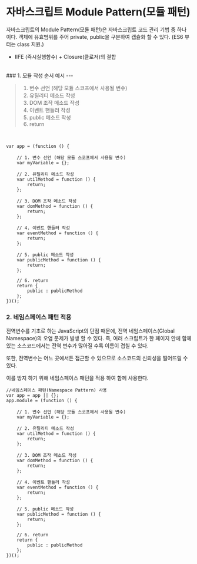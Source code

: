 # 자바스크립트 Module Pattern(모듈 패턴)


자바스크립트의 Module Pattern(모듈 패턴)은 자바스크립트 코드 관리 기법 중 하나 이다.
객체에 유효범위를 주어 private, public을 구분하여 캡슐화 할 수 있다. (ES6 부터는 class 지원.)

- IIFE (즉시실행함수) + Closure(클로저)의 결합

<br>
### 1. 모듈 작성 순서 예시
---

>
> 1. 변수 선언 (해당 모듈 스코프에서 사용될 변수)
> 2. 유틸리티 메소드 작성
> 3. DOM 조작 메소드 작성
> 4. 이벤트 핸들러 작성
> 5. public 메소드 작성
> 6. return
>

<br>
	
	var app = (function () {
	
		// 1. 변수 선언 (해당 모듈 스코프에서 사용될 변수)
		var myVariable = {};
	
		// 2. 유틸리티 메소드 작성
		var utilMethod = function () {
			return;
		};
	
		// 3. DOM 조작 메소드 작성
		var domMethod = function () {
			return;
		};
	
		// 4. 이벤트 핸들러 작성
		var eventMethod = function () {
			return;
		};
	
		// 5. public 메소드 작성
		var publicMethod = function () {
			return;
		};
	
		// 6. return
		return {
			public : publicMethod
		};
	})();


### 2. 네임스페이스 패턴 적용

전역변수를 기초로 하는 JavaScript의 단점 때문에, 전역 네임스페이스(Global Namespace)의 오염 문제가 발생 할 수 있다. 즉, 여러 스크립트가 한 페이지 안에 함께 있는 소스코드에서는 전역 변수가 많아질 수록 이름이 겹칠 수 있다. 

또한, 전역변수는 어느 곳에서든 접근할 수 있으므로 소스코드의 신뢰성을 떨어뜨릴 수 있다. 

이를 방지 하기 위해 네임스페이스 패턴을 적용 하여 함께 사용한다.
	
	//네임스페이스 패턴(Namespace Pattern) 사용
	var app = app || {};
	app.module = (function () {
	
		// 1. 변수 선언 (해당 모듈 스코프에서 사용될 변수)
		var myVariable = {};
	
		// 2. 유틸리티 메소드 작성
		var utilMethod = function () {
			return;
		};
	
		// 3. DOM 조작 메소드 작성
		var domMethod = function () {
			return;
		};
	
		// 4. 이벤트 핸들러 작성
		var eventMethod = function () {
			return;
		};
	
		// 5. public 메소드 작성
		var publicMethod = function () {
			return;
		};
	
		// 6. return
		return {
			public : publicMethod
		};
	})();
